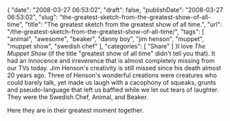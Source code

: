 {
    "date": "2008-03-27 06:53:02",
    "draft": false,
    "publishDate": "2008-03-27 06:53:02",
    "slug": "the-greatest-sketch-from-the-greatest-show-of-all-time",
    "title": "The greatest sketch from the greatest show of all time.",
    "url": "\/the-greatest-sketch-from-the-greatest-show-of-all-time\/",
    "tags": [
        "animal",
        "awesome",
        "beaker",
        "danny boy",
        "jim henson",
        "muppet",
        "muppet show",
        "swedish chef"
    ],
    "categories": [
        "Share"
    ]
}I love *The Muppet Show* (if the title "greatest show of all time"
didn't tell you that). It had an innocence and irreverence that is
almost completely missing from our TVs today. Jim Henson's creativity is
still missed since his death almost 20 years ago. Three of Henson's
wonderful creations were creatures who could barely talk, yet made us
laugh with a cacophony of squeaks, grunts and pseudo-language that left
us baffled while we let out tears of laughter. They were the Swedish
Chef, Animal, and Beaker.

Here they are in their greatest moment together.